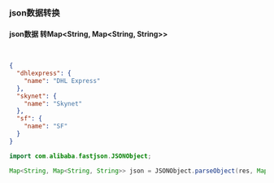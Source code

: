 ### json数据转换

#### json数据 转Map<String, Map<String, String>>

```json


{
  "dhlexpress": {
    "name": "DHL Express"
  },
  "skynet": {
    "name": "Skynet"
  },
  "sf": {
    "name": "SF"
  }
}
```

```java
import com.alibaba.fastjson.JSONObject;

Map<String, Map<String, String>> json = JSONObject.parseObject(res, Map.class);
```